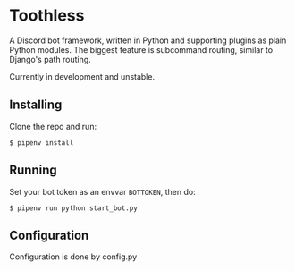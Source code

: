 # Toothless

A Discord bot framework, written in Python and supporting plugins as plain Python modules. The biggest feature is subcommand routing, similar to Django's path routing.

Currently in development and unstable.

## Installing
Clone the repo and run:
```
$ pipenv install
```

## Running
Set your bot token as an envvar `BOTTOKEN`, then do:
```
$ pipenv run python start_bot.py
```

## Configuration
Configuration is done by config.py
